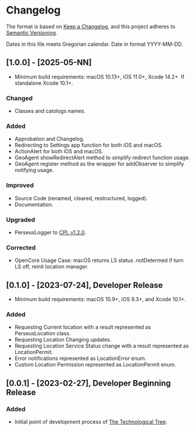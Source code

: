 # Changelog

The format is based on [Keep a Changelog](https://keepachangelog.com/en/1.1.0/),
and this project adheres to [Semantic Versioning](https://semver.org/spec/v2.0.0.html).<br/>

Dates in this file meets Gregorian calendar. Date in format YYYY-MM-DD.

## [1.0.0] - [2025-05-NN]

- Minimum build requirements: macOS 10.13+, iOS 11.0+, Xcode 14.2+. If standalone Xcode 10.1+.

### Changed

- Classes and catologs names.

### Added

- Approbation and Changelog.
- Redirecting to Settings app function for both iOS and macOS.
- ActionAlert for both iOS and macOS.
- GeoAgent showRedirectAlert method to simplify redirect function usage.
- GeoAgent register method as the wrapper for addObserver to simplify notifying usage.

### Improved

- Source Code (renamed, cleared, restructured, logged).
- Documentation.

### Upgraded

- PerseusLogger to [CPL v1.2.0](https://github.com/perseusrealdeal/ConsolePerseusLogger).

### Corrected

- OpenCore Usage Case: macOS returns LS status .notDetermed if turn LS off, reinit location manager.

## [0.1.0] - [2023-07-24], Developer Release

- Minimum build requirements: macOS 10.9+, iOS 9.3+, and Xcode 10.1+.

### Added

- Requesting Current location with a result represented as PerseusLocation class.
- Requesting Location Changing updates.
- Requesting Location Service Status change with a result represented as LocationPermit.
- Error notifications represented as LocationError enum.
- Custom Location Permission represented as LocationPermit enum.

## [0.0.1] - [2023-02-27], Developer Beginning Release

### Added

- Initial point of development process of [The Technological Tree](https://github.com/perseusrealdeal/TheTechnologicalTree).
